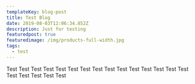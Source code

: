 ```yaml
---
templateKey: blog-post
title: Test Blog
date: 2019-08-03T12:06:34.852Z
description: Just for testing
featuredpost: true
featuredimage: /img/products-full-width.jpg
tags:
  - test
---
```

Test Test Test Test Test Test Test Test Test Test Test Test Test Test Test Test Test Test Test Test
